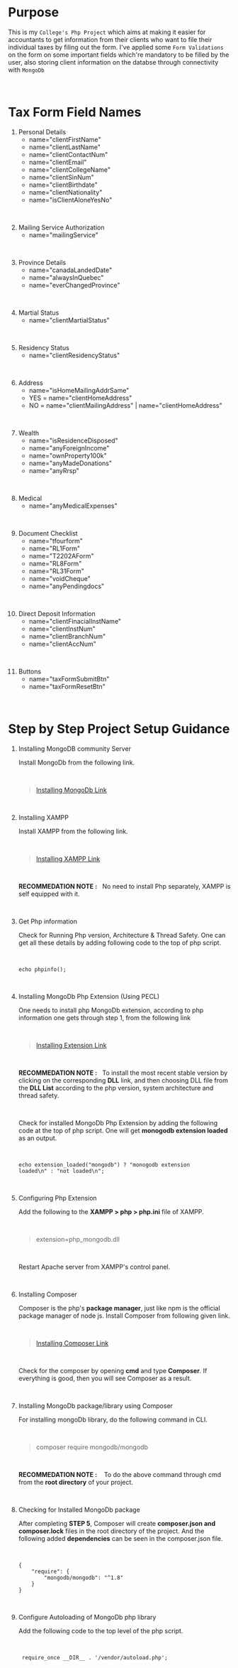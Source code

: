 # Purpose

This is my `College's Php Project` which aims at making it easier for accountants to get information from their clients who want to file their individual taxes by filing out the form. I've applied some `Form Validations` on the form on some important fields which're mandatory to be filled by the user, also storing client information on the databse through connectivity with `MongoDb`

<p>&nbsp;</p>

# Tax Form Field Names 
1. Personal Details
    * name="clientFirstName"
    * name="clientLastName"
    * name="clientContactNum"
    * name="clientEmail" 
    * name="clientCollegeName"
    * name="clientSinNum"
    * name="clientBirthdate"
    * name="clientNationality"
    * name="isClientAloneYesNo"

<br />

2. Mailing Service Authorization
    * name="mailingService"

<br />

3. Province Details
    * name="canadaLandedDate"
    * name="alwaysInQuebec" 
    * name="everChangedProvince"

<br />

4. Martial Status
    * name="clientMartialStatus"

<br />

5.  Residency Status
    * name="clientResidencyStatus"

<br />

6. Address
    * name="isHomeMailingAddrSame"
    * YES = name="clientHomeAddress"
    * NO = name="clientMailingAddress" |  name="clientHomeAddress"

<br />

7. Wealth
    * name="isResidenceDisposed"
    * name="anyForeignIncome"
    * name="ownProperty100k"
    * name="anyMadeDonations"
    * name="anyRrsp"

<br />

8. Medical
    * name="anyMedicalExpenses"

<br />

9. Document Checklist
    * name="tfourform"
    * name="RL1Form"
    * name="T2202AForm"
    * name="RL8Form"
    * name="RL31Form"
    * name="voidCheque"
    * name="anyPendingdocs"

<br />

10. Direct Deposit Information
    * name="clientFinacialInstName"
    * name="clientInstNum"
    * name="clientBranchNum"
    * name="clientAccNum"

<br />
    
11. Buttons
    * name="taxFormSubmitBtn"
    * name="taxFormResetBtn"

<p>&nbsp;</p>

# Step by Step Project Setup Guidance

1. Installing MongoDB community Server

    <p>Install MongoDb from the following link.</p><br />

     >[Installing MongoDb Link](https://www.mongodb.com/try/download/community) 

    <br />

2. Installing XAMPP

    <p>Install XAMPP from the following link.</p><br />

    >[Installing XAMPP Link](https://www.apachefriends.org/download.html) 

    <br />

     <p><b>RECOMMEDATION NOTE :</b> &nbsp; No need to install Php separately, XAMPP is self equipped with it.</p><br/>



3. Get Php information
    
    <p> Check for Running Php version, Architecture & Thread Safety. One can get all these details by adding following code to the top of php script.</p>
    <br />
    
    <code>echo phpinfo();</code>
    
    <br />

4. Installing MongoDb Php Extension (Using PECL)

    <p>One needs to install php MongoDb extension, according to php information one gets through step 1, from the following link</p>
    <br />

    >[Installing Extension Link](https://pecl.php.net/package/mongodb)

     <br />
    <p><b>RECOMMEDATION NOTE :</b> &nbsp; To install the most recent stable version by clicking on the corresponding <b>DLL</b> link, and then choosing DLL file from the <b>DLL List</b> according to the php version, system architecture and thread safety.</p>

    <p>&nbsp;</p>

    <p>Check for installed  MongoDb Php Extension by adding the following code at the top of php script. One will get <b>monogodb extension loaded</b> as an output.</p><br />

    <code>echo extension_loaded("mongodb") ? "monogodb extension loaded\n" : "not loaded\n";</code>

<p>&nbsp;</p>

5. Configuring Php Extension
    <p>Add the following to the <b>XAMPP > php > php.ini</b> file of XAMPP.</p><br />

    > extension=php_mongodb.dll


    <br />
    <p>Restart Apache server from XAMPP's control panel.</p><br />

6. Installing Composer

   <p>Composer is the php's <b>package manager</b>, just like npm is the official package manager of node js. Install Composer from following given link.</p><br/>

   >[Installing Composer Link](https://getcomposer.org/)
  
   <br />

    <p>Check for the composer by opening <b>cmd</b> and type <b>Composer</b>. If everything is good, then you will see Composer as a result.</p><br />


7. Installing MongoDb package/library using Composer

    <p> For installing mongoDb library, do the following command in CLI.</p><br />
    
    >composer require mongodb/mongodb

    <br />

    <p><b>RECOMMEDATION NOTE :</b> &nbsp;&nbsp; To do the above command through cmd from the <b>root directory</b> of your project.</p><br />

8. Checking for Installed MongoDb package

    <p>After completing <b>STEP 5</b>, Composer will create <b>composer.json and composer.lock</b> files in the root directory of the project. And the following added <b>dependencies</b> can be seen in the composer.json file.</p><br />

    ```
    {
        "require": {
            "mongodb/mongodb": "^1.8"
        }
    }
    ```
    <br />

9. Configure Autoloading of MongoDb php library

    <p>Add the following code to the top level of the php script.</p><br />

    <code>
    require_once __DIR__ . '/vendor/autoload.php';
    </code>






    